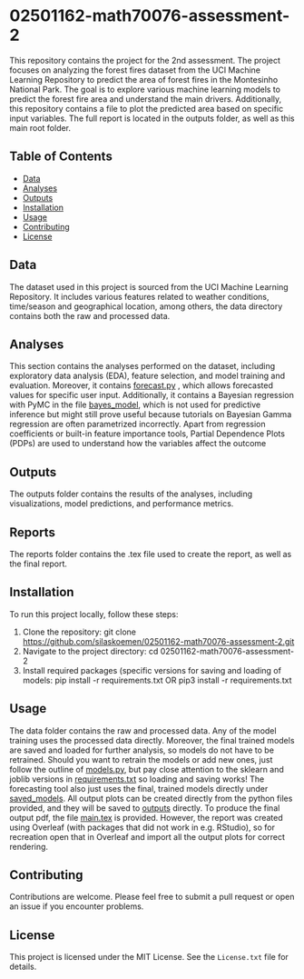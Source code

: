 # 02501162-math70076-assessment-2

This repository contains the project for the 2nd assessment. The project focuses on analyzing the forest fires dataset from the UCI Machine Learning Repository to predict the area of forest fires in the Montesinho National Park. The goal is to explore various machine learning models to predict the forest fire area and understand the main drivers. Additionally, this repository contains a file to plot the predicted area based on specific input variables. The full report is located in the outputs folder, as well as this main root folder.

## Table of Contents

- [Data](#data)
- [Analyses](#analyses)
- [Outputs](#outputs)
- [Installation](#installation)
- [Usage](#usage)
- [Contributing](#contributing)
- [License](#license)

## Data

The dataset used in this project is sourced from the UCI Machine Learning Repository. It includes various features related to weather conditions, time/season and geographical location, among others, the data directory contains both the raw and processed data.

## Analyses

This section contains the analyses performed on the dataset, including exploratory data analysis (EDA), feature selection, and model training and evaluation. Moreover, it contains [forecast.py](./analyses/forecast.py) , which allows forecasted values for specific user input. Additionally, it contains a Bayesian regression with PyMC in the file [bayes_model](./analyses/bayes_model.py), which is not used for predictive inference but might still prove useful because tutorials on Bayesian Gamma regression are often parametrized incorrectly. Apart from regression coefficients or built-in feature importance tools, Partial Dependence Plots (PDPs) are used to understand how the variables affect the outcome

## Outputs

The outputs folder contains the results of the analyses, including visualizations, model predictions, and performance metrics.

## Reports

The reports folder contains the .tex file used to create the report, as well as the final report.

## Installation

To run this project locally, follow these steps:

1. Clone the repository: git clone https://github.com/silaskoemen/02501162-math70076-assessment-2.git
2. Navigate to the project directory: cd 02501162-math70076-assessment-2
3. Install required packages (specific versions for saving and loading of models: pip install -r requirements.txt OR pip3 install -r requirements.txt

## Usage

The data folder contains the raw and processed data. Any of the model training uses the processed data directly. Moreover, the final trained models are saved and loaded for further analysis, so models do not have to be retrained. Should you want to retrain the models or add new ones, just follow the outline of [models.py](./analyses/models.py), but pay close attention to the sklearn and joblib versions in [requirements.txt](./src/requirements.txt) so loading and saving works! The forecasting tool also just uses the final, trained models directly under [saved_models](./src/saved_models). All output plots can be created directly from the python files provided, and they will be saved to [outputs](./outputs) directly. To produce the final output pdf, the file [main.tex](./reports/main.tex) is provided. However, the report was created using Overleaf (with packages that did not work in e.g. RStudio), so for recreation open that in Overleaf and import all the output plots for correct rendering. 

## Contributing

Contributions are welcome. Please feel free to submit a pull request or open an issue if you encounter problems.

## License

This project is licensed under the MIT License. See the `License.txt` file for details.
      
